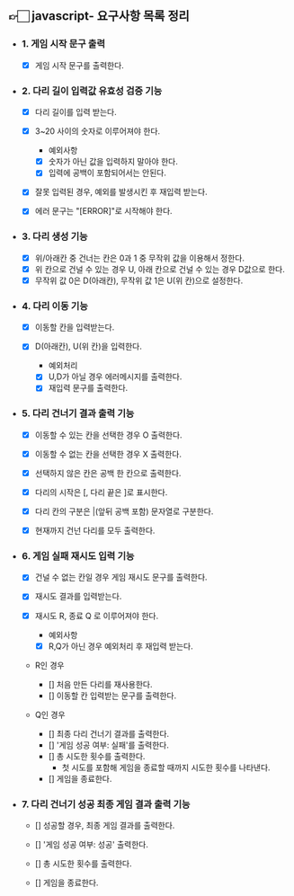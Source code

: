 ## 👉🏻 javascript- 요구사항 목록 정리

- ### 1. 게임 시작 문구 출력

  - [x] 게임 시작 문구를 출력한다.

- ### 2. 다리 길이 입력값 유효성 검증 기능

  - [x] 다리 길이를 입력 받는다.
  - [x] 3~20 사이의 숫자로 이루어져야 한다.

    - 예외사항
    - [x] 숫자가 아닌 값을 입력하지 말아야 한다.
    - [x] 입력에 공백이 포함되어서는 안된다.

  - [x] 잘못 입력된 경우, 예외를 발생시킨 후 재입력 받는다.
  - [x] 에러 문구는 "[ERROR]"로 시작해야 한다.

- ### 3. 다리 생성 기능

  - [x] 위/아래칸 중 건너는 칸은 0과 1 중 무작위 값을 이용해서 정한다.
  - [x] 위 칸으로 건널 수 있는 경우 U, 아래 칸으로 건널 수 있는 경우 D값으로 한다.
  - [x] 무작위 값 0은 D(아래칸), 무작위 값 1은 U(위 칸)으로 설정한다.

- ### 4. 다리 이동 기능

  - [x] 이동할 칸을 입력받는다.
  - [x] D(아래칸), U(위 칸)을 입력한다.

    - 예외처리
    - [x] U,D가 아닐 경우 에러메시지를 출력한다.
    - [x] 재입력 문구를 출력한다.

- ### 5. 다리 건너기 결과 출력 기능

  - [x] 이동할 수 있는 칸을 선택한 경우 O 출력한다.
  - [x] 이동할 수 없는 칸을 선택한 경우 X 출력한다.
  - [x] 선택하지 않은 칸은 공백 한 칸으로 출력한다.

  - [x] 다리의 시작은 [, 다리 끝은 ]로 표시한다.
  - [x] 다리 칸의 구분은 |(앞뒤 공백 포함) 문자열로 구분한다.
  - [x] 현재까지 건넌 다리를 모두 출력한다.

- ### 6. 게임 실패 재시도 입력 기능

  - [x] 건널 수 없는 칸일 경우 게임 재시도 문구를 출력한다.
  - [x] 재시도 결과를 입력받는다.
  - [x] 재시도 R, 종료 Q 로 이루어져야 한다.

    - 예외사항
    - [x] R,Q가 아닌 경우 예외처리 후 재입력 받는다.

  - R인 경우

    - [] 처음 만든 다리를 재사용한다.
    - [] 이동할 칸 입력받는 문구를 출력한다.

  - Q인 경우
    - [] 최종 다리 건너기 결과를 출력한다.
    - [] '게임 성공 여부: 실패'를 출력한다.
    - [] 총 시도한 횟수를 출력한다.
      - 첫 시도를 포함해 게임을 종료할 때까지 시도한 횟수를 나타낸다.
    - [] 게임을 종료한다.

- ### 7. 다리 건너기 성공 최종 게임 결과 출력 기능

  - [] 성공할 경우, 최종 게임 결과를 출력한다.

  - [] '게임 성공 여부: 성공' 출력한다.
  - [] 총 시도한 횟수를 출력한다.
  - [] 게임을 종료한다.
